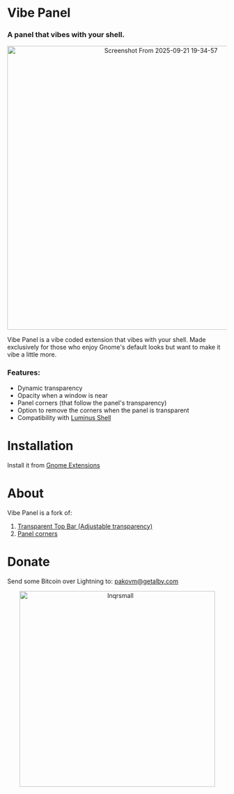 # Vibe Panel
### A panel that vibes with your shell.

<p align="center">
<img width="690" height="651" alt="Screenshot From 2025-09-21 19-34-57" src="https://github.com/user-attachments/assets/6b33b645-7f20-49bc-8665-f597f792668c" />
</p>

Vibe Panel is a vibe coded extension that vibes with your shell.
Made exclusively for those who enjoy Gnome's default looks but want to make it vibe a little more.

### Features:
- Dynamic transparency
- Opacity when a window is near
- Panel corners (that follow the panel's transparency)
- Option to remove the corners when the panel is transparent
- Compatibility with [Luminus Shell](https://gitlab.com/dikasetyaprayogi/luminus-project)
  
# Installation
Install it from [Gnome Extensions](https://extensions.gnome.org/extension/8637/vibe-panel/)



# About

Vibe Panel is a fork of:
1) [Transparent Top Bar (Adjustable transparency)](https://github.com/lamarios/gnome-shell-extension-transparent-top-bar) 
2) [Panel corners](https://github.com/aunetx/panel-corners)

# Donate
Send some Bitcoin over Lightning to: pakovm@getalby.com


<p align="center">
<img width="449" height="449" alt="lnqrsmall" src="https://github.com/user-attachments/assets/50a49464-b88f-4c17-9f2a-48d8ba2e9f72" />
</p>

